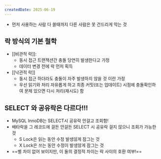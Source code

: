 ```yaml
---
createdDate: 2025-06-19
---
```

- 먼저 사용하는 사람 다 쓸때까지 다른 사람은 못 건드리게 막는 것

## 락 방식의 기본 철학
- [[비관적 락]]:
	- 동시 접근 트랜잭션간 충돌 당연히 발생한다고 가정
	- 데이터 변경 전에 락 먼저 획득
- [[낙관적 락]]
	- 동시 접근 하더라도  충돌이 자주 발생하지 않을 것 이란 가정
	- 우선 읽기와 처리 자유롭게 하고 최종 커밋(또는 업데이트) 시점에 충돌확인하여 문제 있으면 다시 처리(재시도) 함

## SELECT 와 공유락은 다르다!!!
- MySQL InnoDB는 SELECT시 공유락 안걸고 조회함!
- 배타락을 그 레코드에 걸든 안걸든 SELECT 시 공유락 걸지 않으니 조회가 가능한 것
	- S Lock은 읽는 동안 수정 발생않게 잠그는 것
	- X Lock은 쓰는 동안 수정이 발생않게 잠그는 것
- ==별 차이 없어 보이지만, 이 둘의 결정적 차이는 락 사이의 호환 여부!==